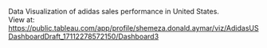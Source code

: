Data Visualization of adidas sales performance in United States.                                                          
View at: https://public.tableau.com/app/profile/shemeza.donald.aymar/viz/AdidasUSDashboardDraft_17112278572150/Dashboard3 
